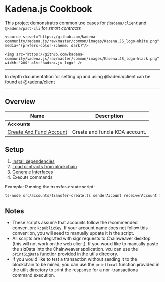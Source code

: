 # Kadena.js Cookbook

This project demonstrates common use cases for `@kadena/client` and
`@kadena/pact-cli` for _smart contracts_

<p align="center">

  <picture>

    <source srcset="https://github.com/kadena-community/kadena.js/raw/master/common/images/Kadena.JS_logo-white.png" media="(prefers-color-scheme: dark)"/>

    <img src="https://github.com/kadena-community/kadena.js/raw/master/common/images/Kadena.JS_logo-black.png" width="200" alt="kadena.js logo" />

  </picture>

</p>

<hr>

In depth documentation for setting up and using @kadena/client can be found at
[@kadena/client](https://github.com/kadena-community/kadena.js/tree/master/packages/libs/client#kadenajs---client)

<hr>

## Overview

| Name                                                     | Description                    |
| -------------------------------------------------------- | ------------------------------ |
| **Accounts**                                             |                                |
| [Create And Fund Account](./accounts/transfer-create.js) | Create and fund a KDA account. |

## Setup

1. [Install dependencies](https://github.com/kadena-community/kadena.js/tree/master/packages/libs/client#load-contracts-from-the-blockchain)
2. [Load contracts from blockchain](https://github.com/kadena-community/kadena.js/tree/master/packages/libs/client#load-contracts-from-the-blockchain)
3. [Generate Interfaces](https://github.com/kadena-community/kadena.js/tree/master/packages/libs/client#load-contracts-from-the-blockchain)
4. Execute commands

Example: Running the transfer-create script:

```bash
ts-node src/accounts/transfer-create.ts senderAccount receiverAccount 1
```

## Notes

- These scripts assume that accounts follow the recommended convention:
  `k:publicKey`. If your account name does not follow this convention, you will
  need to manually update it in the script.
- All scripts are integrated with sign requests to Chainweaver desktop (this
  will not work on the web client). If you would like to manually paste the
  sigData into the Chainweaver application, you can use the `printSigData`
  function provided in the utils directory.
- If you would like to test a transaction without sending it to the blockchain
  to be mined, you can use the `printLocal` function provided in the utils
  directory to print the response for a non-transactional command execution.
